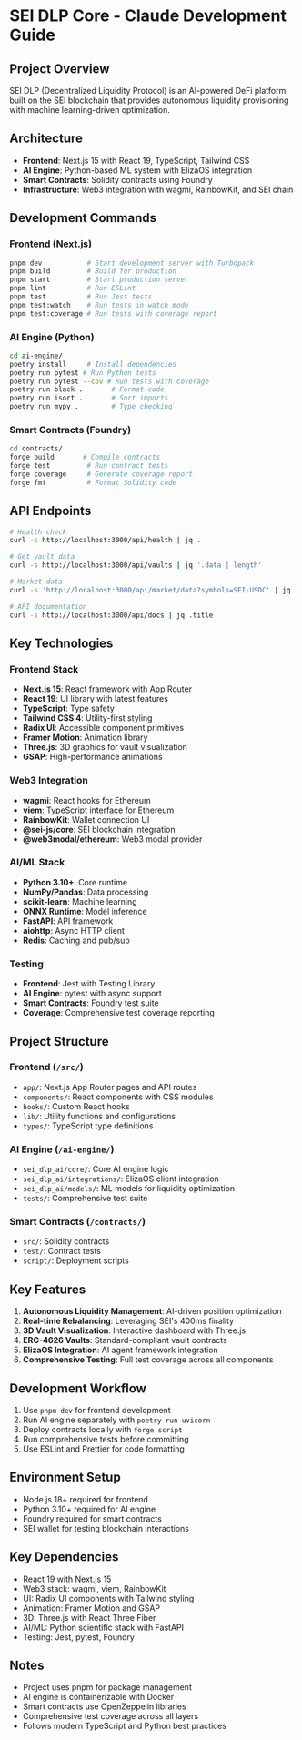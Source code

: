 
# SEI DLP Core - Claude Development Guide

## Project Overview
SEI DLP (Decentralized Liquidity Protocol) is an AI-powered DeFi platform built on the SEI blockchain that provides autonomous liquidity provisioning with machine learning-driven optimization.

## Architecture
- **Frontend**: Next.js 15 with React 19, TypeScript, Tailwind CSS
- **AI Engine**: Python-based ML system with ElizaOS integration
- **Smart Contracts**: Solidity contracts using Foundry
- **Infrastructure**: Web3 integration with wagmi, RainbowKit, and SEI chain

## Development Commands

### Frontend (Next.js)
```bash
pnpm dev           # Start development server with Turbopack
pnpm build         # Build for production
pnpm start         # Start production server
pnpm lint          # Run ESLint
pnpm test          # Run Jest tests
pnpm test:watch    # Run tests in watch mode
pnpm test:coverage # Run tests with coverage report
```

### AI Engine (Python)
```bash
cd ai-engine/
poetry install     # Install dependencies
poetry run pytest # Run Python tests
poetry run pytest --cov # Run tests with coverage
poetry run black .       # Format code
poetry run isort .       # Sort imports
poetry run mypy .        # Type checking
```

### Smart Contracts (Foundry)
```bash
cd contracts/
forge build       # Compile contracts
forge test         # Run contract tests
forge coverage     # Generate coverage report
forge fmt          # Format Solidity code
```

## API Endpoints
```bash
# Health check
curl -s http://localhost:3000/api/health | jq .

# Get vault data
curl -s http://localhost:3000/api/vaults | jq '.data | length'

# Market data
curl -s 'http://localhost:3000/api/market/data?symbols=SEI-USDC' | jq .data[0].price

# API documentation
curl -s http://localhost:3000/api/docs | jq .title
```

## Key Technologies

### Frontend Stack
- **Next.js 15**: React framework with App Router
- **React 19**: UI library with latest features
- **TypeScript**: Type safety
- **Tailwind CSS 4**: Utility-first styling
- **Radix UI**: Accessible component primitives
- **Framer Motion**: Animation library
- **Three.js**: 3D graphics for vault visualization
- **GSAP**: High-performance animations

### Web3 Integration
- **wagmi**: React hooks for Ethereum
- **viem**: TypeScript interface for Ethereum
- **RainbowKit**: Wallet connection UI
- **@sei-js/core**: SEI blockchain integration
- **@web3modal/ethereum**: Web3 modal provider

### AI/ML Stack
- **Python 3.10+**: Core runtime
- **NumPy/Pandas**: Data processing
- **scikit-learn**: Machine learning
- **ONNX Runtime**: Model inference
- **FastAPI**: API framework
- **aiohttp**: Async HTTP client
- **Redis**: Caching and pub/sub

### Testing
- **Frontend**: Jest with Testing Library
- **AI Engine**: pytest with async support
- **Smart Contracts**: Foundry test suite
- **Coverage**: Comprehensive test coverage reporting

## Project Structure

### Frontend (`/src/`)
- `app/`: Next.js App Router pages and API routes
- `components/`: React components with CSS modules
- `hooks/`: Custom React hooks
- `lib/`: Utility functions and configurations
- `types/`: TypeScript type definitions

### AI Engine (`/ai-engine/`)
- `sei_dlp_ai/core/`: Core AI engine logic
- `sei_dlp_ai/integrations/`: ElizaOS client integration
- `sei_dlp_ai/models/`: ML models for liquidity optimization
- `tests/`: Comprehensive test suite

### Smart Contracts (`/contracts/`)
- `src/`: Solidity contracts
- `test/`: Contract tests
- `script/`: Deployment scripts

## Key Features
1. **Autonomous Liquidity Management**: AI-driven position optimization
2. **Real-time Rebalancing**: Leveraging SEI's 400ms finality
3. **3D Vault Visualization**: Interactive dashboard with Three.js
4. **ERC-4626 Vaults**: Standard-compliant vault contracts
5. **ElizaOS Integration**: AI agent framework integration
6. **Comprehensive Testing**: Full test coverage across all components

## Development Workflow
1. Use `pnpm dev` for frontend development
2. Run AI engine separately with `poetry run uvicorn`
3. Deploy contracts locally with `forge script`
4. Run comprehensive tests before committing
5. Use ESLint and Prettier for code formatting

## Environment Setup
- Node.js 18+ required for frontend
- Python 3.10+ required for AI engine
- Foundry required for smart contracts
- SEI wallet for testing blockchain interactions

## Key Dependencies
- React 19 with Next.js 15
- Web3 stack: wagmi, viem, RainbowKit
- UI: Radix UI components with Tailwind styling
- Animation: Framer Motion and GSAP
- 3D: Three.js with React Three Fiber
- AI/ML: Python scientific stack with FastAPI
- Testing: Jest, pytest, Foundry

## Notes
- Project uses pnpm for package management
- AI engine is containerizable with Docker
- Smart contracts use OpenZeppelin libraries
- Comprehensive test coverage across all layers
- Follows modern TypeScript and Python best practices